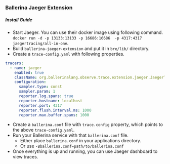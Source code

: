 ### Ballerina Jaeger Extension

##### Install Guide

- Start Jaeger. You can use their docker image using following command. `docker run -d -p 13133:13133 -p 16686:16686 
-p 4317:4317 jaegertracing/all-in-one`.
- Build `ballerina-jaeger-extension` and put it in `bre/lib/` directory.
- Create a `trace-config.yaml` with following properties.
```yaml
tracers:
  - name: jaeger
    enabled: true
    className: org.ballerinalang.observe.trace.extension.jaeger.JaegerTracerProvider
    configuration:
      sampler.type: const
      sampler.param: 1
      reporter.log.spans: true
      reporter.hostname: localhost
      reporter.port: 4317
      reporter.flush.interval.ms: 1000
      reporter.max.buffer.spans: 1000
```
- Create a `ballerina.conf` file with `trace.config` property, which points to the above `trace-config.yaml`.
- Run your Ballerina service with that `ballerina.conf` file.
  - Either place `ballerina.conf` in your applications directory.
  - Or use `-Bballerina.conf=path/to/ballerina.conf`
- Once everything is up and running, you can use Jaeger dashboard to view traces.
